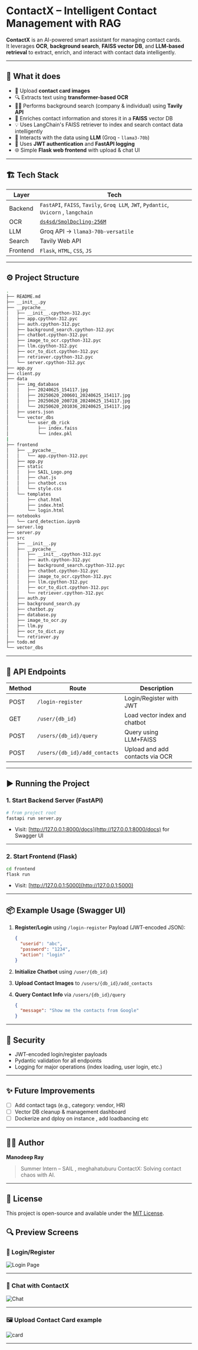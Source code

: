
# ContactX – Intelligent Contact Management with RAG

**ContactX** is an AI-powered smart assistant for managing contact cards.  
It leverages **OCR**, **background search**, **FAISS vector DB**, and **LLM-based retrieval** to extract, enrich, and interact with contact data intelligently.

---

## 📸 What it does

- 🧾 Upload **contact card images**
- 🔍 Extracts text using **transformer-based OCR**
- 🕵️‍♂️ Performs background search (company & individual) using **Tavily API**
- 🧠 Enriches contact information and stores it in a **FAISS** vector DB
- 💡 Uses LangChain's FAISS retriever to index and search contact data intelligently
- 💬 Interacts with the data using **LLM** (Groq - `llama3-70b`)
- 🔐 Uses **JWT authentication** and **FastAPI logging**
- 🌐 Simple **Flask web frontend** with upload & chat UI

---

## 🏗️ Tech Stack

| Layer      | Tech                                                                 |
|------------|----------------------------------------------------------------------|
| Backend    | `FastAPI`, `FAISS`, `Tavily`, `Groq LLM`, `JWT`, `Pydantic`, `Uvicorn` , `langchain` |
| OCR        | [`ds4sd/SmolDocling-256M`](https://huggingface.co/ds4sd/SmolDocling-256M-preview) |
| LLM        | Groq API → `llama3-70b-versatile`                                    |
| Search     | Tavily Web API                                                       |
| Frontend   | `Flask`, `HTML`, `CSS`, `JS`                                         |

---

## ⚙️ Project Structure


``` bash
.
├── README.md
├── __init__.py
├── __pycache__
│   ├── __init__.cpython-312.pyc
│   ├── app.cpython-312.pyc
│   ├── auth.cpython-312.pyc
│   ├── background_search.cpython-312.pyc
│   ├── chatbot.cpython-312.pyc
│   ├── image_to_ocr.cpython-312.pyc
│   ├── llm.cpython-312.pyc
│   ├── ocr_to_dict.cpython-312.pyc
│   ├── retriever.cpython-312.pyc
│   └── server.cpython-312.pyc
├── app.py
├── client.py
├── data
│   ├── img_database
│   │   ├── 20240625_154117.jpg
│   │   ├── 20250620_200601_20240625_154117.jpg
│   │   ├── 20250620_200728_20240625_154117.jpg
│   │   └── 20250620_201036_20240625_154117.jpg
│   ├── users.json
│   └── vector_dbs
│       └── user_db_rick
│           ├── index.faiss
│           └── index.pkl
|
├── frontend
│   ├── __pycache__
│   │   └── app.cpython-312.pyc
│   ├── app.py
│   ├── static
│   │   ├── SAIL_Logo.png
│   │   ├── chat.js
│   │   ├── chatbot.css
│   │   └── style.css
│   └── templates
│       ├── chat.html
│       ├── index.html
│       └── login.html
├── notebooks
│   └── card_detection.ipynb
├── server.log
├── server.py
├── src
│   ├── __init__.py
│   ├── __pycache__
│   │   ├── __init__.cpython-312.pyc
│   │   ├── auth.cpython-312.pyc
│   │   ├── background_search.cpython-312.pyc
│   │   ├── chatbot.cpython-312.pyc
│   │   ├── image_to_ocr.cpython-312.pyc
│   │   ├── llm.cpython-312.pyc
│   │   ├── ocr_to_dict.cpython-312.pyc
│   │   └── retriever.cpython-312.pyc
│   ├── auth.py
│   ├── background_search.py
│   ├── chatbot.py
│   ├── database.py
│   ├── image_to_ocr.py
│   ├── llm.py
│   ├── ocr_to_dict.py
│   └── retriever.py
├── todo.md
└── vector_dbs

```

---

## 🔌 API Endpoints

| Method | Route                         | Description                     |
| ------ | ----------------------------- | ------------------------------- |
| POST   | `/login-register`             | Login/Register with JWT         |
| GET    | `/user/{db_id}`               | Load vector index and chatbot   |
| POST   | `/users/{db_id}/query`        | Query using LLM+FAISS           |
| POST   | `/users/{db_id}/add_contacts` | Upload and add contacts via OCR |

---

## ▶️ Running the Project

### 1. Start Backend Server (FastAPI)

```bash
# from project root
fastapi run server.py
```

* Visit: [http://127.0.0.1:8000/docs](http://127.0.0.1:8000/docs) for Swagger UI

---

### 2. Start Frontend (Flask)

```bash
cd frontend
flask run
```

* Visit: [http://127.0.0.1:5000](http://127.0.0.1:5000)

---

## 📦 Example Usage (Swagger UI)

1. **Register/Login** using `/login-register`
   Payload (JWT-encoded JSON):

   ```json
   {
     "userid": "abc",
     "password": "1234",
     "action": "login"
   }
   ```

2. **Initialize Chatbot** using `/user/{db_id}`

3. **Upload Contact Images** to `/users/{db_id}/add_contacts`

4. **Query Contact Info** via `/users/{db_id}/query`

   ```json
   {
     "message": "Show me the contacts from Google"
   }
   ```

---

## 🔐 Security

* JWT-encoded login/register payloads
* Pydantic validation for all endpoints
* Logging for major operations (index loading, user login, etc.)

---

## ✨ Future Improvements

* [ ] Add contact tags (e.g., category: vendor, HR)
* [ ] Vector DB cleanup & management dashboard
* [ ] Dockerize and dploy on instance , add loadbancing etc 

---

## 👨‍💻 Author

**Manodeep Ray**

> Summer Intern – SAIL , meghahatuburu 
> ContactX: Solving contact chaos with AI.

---

## 📄 License

This project is open-source and available under the [MIT License](LICENSE).




## 🔍 Preview Screens

### 🔐 Login/Register

![Login Page](./media/preview-login.png)

---


### 💬 Chat with ContactX

![Chat](./media/preview-chat.png)

---

### 🖼️ Upload Contact Card example

![card](./media/example-contact-card.png)

---